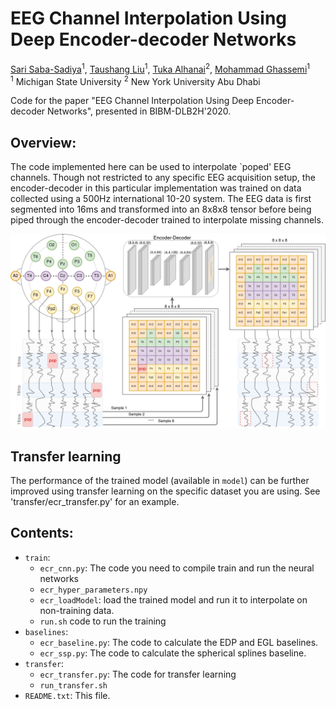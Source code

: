 # EEG Channel Interpolation Using Deep Encoder-decoder Networks
[Sari Saba-Sadiya](https://cse.msu.edu/~sadiyasa/)<sup>1</sup>,
[Taushang Liu](https://npal.psy.msu.edu/)<sup>1</sup>,
[Tuka Alhanai](https://talhanai.xyz/)<sup>2</sup>,
[Mohammad Ghassemi](https://ghassemi.xyz/)<sup>1</sup><br>
<sup>1</sup> Michigan State University <sup>2</sup> New York University Abu Dhabi

Code for the paper "EEG Channel Interpolation Using Deep Encoder-decoder Networks", presented in BIBM-DLB2H'2020.

## Overview:
The code implemented here can be used to interpolate `poped' EEG channels. Though not restricted to any specific EEG acquisition setup, the encoder-decoder in this particular implementation was trained on data collected using a 500Hz international 10-20 system. The EEG data is first segmented into 16ms and transformed into an 8x8x8 tensor before being piped through the encoder-decoder trained to interpolate missing channels.

<img src='figure/Figure_overview.png'/>

## Transfer learning
The performance of the trained model (available in `model`) can be further improved using transfer learning on the specific dataset you are using. See 'transfer/ecr_transfer.py' for an example.

## Contents:
* `train`:  
    * `ecr_cnn.py`: The code you need to compile train and run the neural networks  
    * `ecr_hyper_parameters.npy`
    * `ecr_loadModel`: load the trained model and run it to interpolate on non-training data.
    * `run.sh` code to run the training 
* `baselines`:  
    * `ecr_baseline.py`: The code to calculate the EDP and EGL baselines.  
    * `ecr_ssp.py`: The code to calculate the spherical splines baseline.   
* `transfer`:
    * `ecr_transfer.py`: The code for transfer learning
    * `run_transfer.sh`
* `README.txt`: This file.
